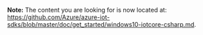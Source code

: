 **Note:** The content you are looking for is now located at: <https://github.com/Azure/azure-iot-sdks/blob/master/doc/get_started/windows10-iotcore-csharp.md>.
